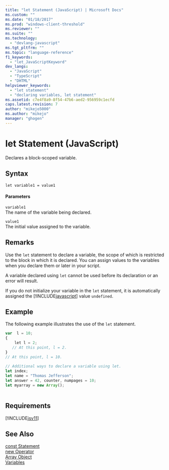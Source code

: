 ```yaml
---
title: "let Statement (JavaScript) | Microsoft Docs"
ms.custom: ""
ms.date: "01/18/2017"
ms.prod: "windows-client-threshold"
ms.reviewer: ""
ms.suite: ""
ms.technology: 
  - "devlang-javascript"
ms.tgt_pltfrm: ""
ms.topic: "language-reference"
f1_keywords: 
  - "let_JavaScriptKeyword"
dev_langs: 
  - "JavaScript"
  - "TypeScript"
  - "DHTML"
helpviewer_keywords: 
  - "let statement"
  - "declaring variables, let statement"
ms.assetid: c7e4f8a9-8f54-47b6-aed2-956959c1ecfd
caps.latest.revision: 7
author: "mikejo5000"
ms.author: "mikejo"
manager: "ghogen"
---
```

# let Statement (JavaScript)
Declares a block-scoped variable.  
  
## Syntax  
  
```  
let variable1 = value1  
```  
  
#### Parameters  
 `variable1`  
 The name of the variable being declared.  
  
 `value1`  
 The initial value assigned to the variable.  
  
## Remarks  
 Use the `let` statement to declare a variable, the scope of which is restricted to the block in which it is declared. You can assign values to the variables when you declare them or later in your script.  
  
 A variable declared using `let` cannot be used before its declaration or an error will result.  
  
 If you do not initialize your variable in the `let` statement, it is automatically assigned the [!INCLUDE[javascript](../../javascript/includes/javascript-md.md)] value `undefined`.  
  
## Example  
 The following example illustrates the use of the `let` statement.  
  
```JavaScript  
var  l = 10;  
{  
    let l = 2;  
   // At this point, l = 2.  
}  
// At this point, l = 10.  
  
// Additional ways to declare a variable using let.  
let index;  
let name = "Thomas Jefferson";  
let answer = 42, counter, numpages = 10;  
let myarray = new Array();  
  
```  
  
## Requirements  
 [!INCLUDE[jsv11](../../javascript/reference/includes/jsv11-md.md)]  
  
## See Also  
 [const Statement](../../javascript/reference/const-statement-javascript.md)   
 [new Operator](../../javascript/reference/new-operator-decrementjavascript.md)   
 [Array Object](../../javascript/reference/array-object-javascript.md)   
 [Variables](../../javascript/variables-javascript.md)